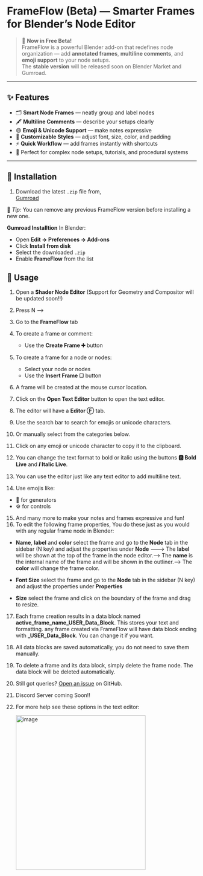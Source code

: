 # FrameFlow (Beta) — Smarter Frames for Blender’s Node Editor

> 🎉 **Now in Free Beta!**  
> FrameFlow is a powerful Blender add-on that redefines node organization — add **annotated frames**, **multiline comments**, and **emoji support** to your node setups.  
> The **stable version** will be released soon on Blender Market and Gumroad.

---

## ✨ Features

- 🗂️ **Smart Node Frames** — neatly group and label nodes  
- 🖋️ **Multiline Comments** — describe your setups clearly  
- 😄 **Emoji & Unicode Support** — make notes expressive  
- 🎨 **Customizable Styles** — adjust font, size, color, and padding  
- ⚡ **Quick Workflow** — add frames instantly with shortcuts  
- 💬 Perfect for complex node setups, tutorials, and procedural systems

---

## 🧩 Installation

1. Download the latest `.zip` file from,    
[Gumroad](https://github.com/abhi-01/FrameFlow-Blender/releases)    


🧠 *Tip:* You can remove any previous FrameFlow version before installing a new one.

**Gumroad Installtion**
In Blender:
   - Open **Edit → Preferences → Add-ons**
   - Click **Install from disk**
   - Select the downloaded `.zip`
   - Enable **FrameFlow** from the list

## 🚀 Usage

1. Open a **Shader Node Editor** (Support for Geometry and Compositor will be updated soon!!)
2. Press N --> 
3. Go to the **FrameFlow** tab
4. To create a frame or comment:
   - Use the **Create Frame ➕** button

5. To create a frame for a node or nodes:
   - Select your node or nodes
   - Use the **Insert Frame ☐** button
6. A frame will be created at the mouse cursor location.
7. Click on the **Open Text Editor** button to open the text editor.
8. The editor will have a **Editor Ⓕ** tab.
9. Use the search bar to search for emojis or unicode characters.
10. Or manually select from the categories below.
11. Click on any emoji or unicode character to copy it to the clipboard.
12. You can change the text format to bold or italic using the buttons **🅱️ Bold Live** and **𝑰 Italic Live**.
13. You can use the editor just like any text editor to add multiline text.
14. Use emojis like:
   - 🌲 for generators
   - ⚙️ for controls
15. And many more to make your notes and frames expressive and fun!
16. To edit the following frame properties, You do these just as you would with any regular frame node in Blender:
   
   - **Name**, **label** and **color**
   select the frame and go to the **Node** tab in the sidebar (N key) and adjust the properties under **Node** --->
   The **label** will be shown at the top of the frame in the node editor.-->
   The **name** is the internal name of the frame and will be shown in the outliner.-->
   The **color** will change the frame color.

   - **Font Size**
   select the frame and go to the **Node** tab in the sidebar (N key) and adjust the properties under **Properties**

   - **Size**
   select the frame and click on the boundary of the frame and drag to resize.

17. Each frame creation results in a data block named **active_frame_name_USER_Data_Block**. This stores your text and formatting.
any frame created via FrameFlow will have data block ending with **_USER_Data_Block**. You can change it if you want.

18. All data blocks are saved automatically, you do not need to save them manually.

19. To delete a frame and its data block, simply delete the frame node. The data block will be deleted automatically.

20. Still got queries?  [Open an issue](https://github.com/abhi-01/FrameFlow-Blender/issues) on GitHub.

21. Discord Server coming Soon!!

22. For more help see these options in the text editor:
    
    <img width="344" height="409" alt="image" src="https://github.com/user-attachments/assets/2053e9de-8c4f-4fc2-b074-552a1eba5f64" />


